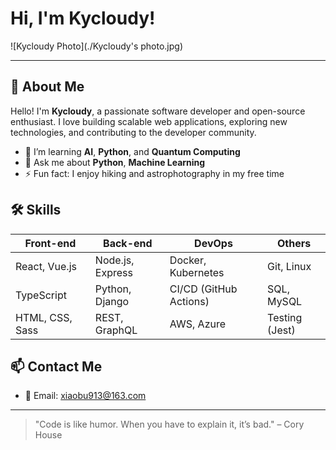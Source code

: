 # Hi, I'm Kycloudy!

![Kycloudy Photo](./Kycloudy's photo.jpg)

---

## 👋 About Me

Hello! I'm **Kycloudy**, a passionate software developer and open-source enthusiast. I love building scalable web applications, exploring new technologies, and contributing to the developer community.

- 🌱 I’m learning **AI**, **Python**, and **Quantum Computing**
- 💬 Ask me about **Python**, **Machine Learning**
- ⚡ Fun fact: I enjoy hiking and astrophotography in my free time

## 🛠️ Skills

| Front-end        | Back-end       | DevOps          | Others           |
| ---------------- | -------------- | --------------- | ---------------- |
| React, Vue.js    | Node.js, Express | Docker, Kubernetes | Git, Linux      |
| TypeScript       | Python, Django | CI/CD (GitHub Actions) | SQL, MySQL      |
| HTML, CSS, Sass  | REST, GraphQL  | AWS, Azure      | Testing (Jest)   |


## 📫 Contact Me

- 📧 Email: [xiaobu913@163.com](mailto:xiaobu913@163.com)

---

> "Code is like humor. When you have to explain it, it’s bad." – Cory House


